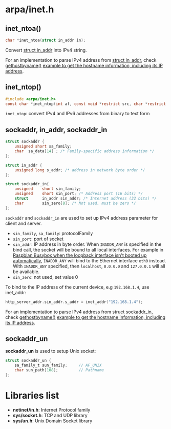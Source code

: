 # arpa/inet.h

## inet_ntoa()
```c
char *inet_ntoa(struct in_addr in);
```
Convert [struct in_addr](#sockaddr-inaddr-sockaddrin) into IPv4 string.

For an implementation to parse IPv4 address from [struct in_addr](#sockaddr-inaddr-sockaddrin), check [gethostbyname()]() [example to get the hostname information, including its IP address](../Application%20layer/HTTP%20client/TCP%20socket/get_host_information.c).

## inet_ntop()

```c
#include <arpa/inet.h>
const char *inet_ntop(int af, const void *restrict src, char *restrict dst, socklen_t size);
```

``inet_ntop``: convert IPv4 and IPv6 addresses from binary to text form

## sockaddr, in_addr, sockaddr_in

```c
struct sockaddr { 
    unsigned short sa_family;
    char  sa_data[14] ; /* Family-specific address information */
}; 

struct in_addr {
    unsigned long s_addr; /* address in network byte order */
};

struct sockaddr_in{
    unsigned	short sin_family;
    unsigned	short sin_port; /* Address port (16 bits) */
    struct		in_addr sin_addr; /* Internet address (32 bits) */
    char    	sin_zero[8]; /* Not used, must be zero */
};
```

``sockaddr`` and ``sockaddr_in`` are used to set up IPv4 address parameter for client and server.

* ``sin_family``, ``sa_family``: protocolFamily
* ``sin_port``: port of socket
* ``sin_addr``: IP address in byte order. When ``INADDR_ANY`` is specified in the bind call, the socket will be bound to all local interfaces. For example in [Raspbian Busybox when the loopback interface isn't booted up automatically](), ``INADDR_ANY`` will bind to the Ethernet interface ``eth0`` instead. With ``INADDR_ANY`` specified, then ``localhost``, ``0.0.0.0`` and ``127.0.0.1`` will all be available.
* ``sin_zero``: not used, set value 0

To bind to the IP address of the current device, e.g ``192.168.1.4``, use inet_addr:
```c
http_server_addr.sin_addr.s_addr = inet_addr("192.168.1.4");
```
For an implementation to parse IPv4 address from struct sockaddr_in, check [gethostbyname()]() [example to get the hostname information, including its IP address](../Application%20layer/HTTP%20client/TCP%20socket/get_host_information.c).

## sockaddr_un
**sockaddr_un** is used to setup Unix socket:
```c
struct sockaddr_un {
    sa_family_t sun_family;     // AF_UNIX
    char sun_path[108];         // Pathname
};
```
# Libraries list

* **netinet/in.h**: Internet Protocol family
* **sys/socket.h**: TCP and UDP library
* **sys/un.h**: Unix Domain Socket library
